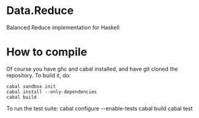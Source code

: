 Data.Reduce
===========

Balanced Reduce implementation for Haskell

How to compile
==============

Of course you have ghc and cabal installed, and have git cloned the
repository.  To build it, do:

    cabal sandbox init
    cabal install --only-dependencies
    cabal build

To run the test suite:
    cabal configure --enable-tests
    cabal build
    cabal test
